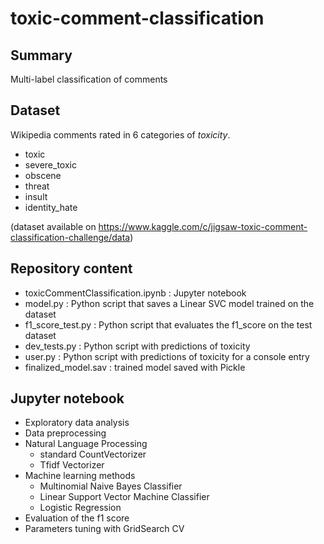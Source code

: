 # toxic-comment-classification

## Summary

Multi-label classification of comments

## Dataset

Wikipedia comments rated in 6 categories of *toxicity*.

* toxic
* severe_toxic
* obscene
* threat
* insult
* identity_hate

(dataset available on https://www.kaggle.com/c/jigsaw-toxic-comment-classification-challenge/data)

## Repository content
* toxicCommentClassification.ipynb : Jupyter notebook
* model.py : Python script that saves a Linear SVC model trained on the dataset
* f1_score_test.py : Python script that evaluates the f1_score on the test dataset
* dev_tests.py : Python script with predictions of toxicity
* user.py : Python script with predictions of toxicity for a console entry
* finalized_model.sav : trained model saved with Pickle

## Jupyter notebook

* Exploratory data analysis
* Data preprocessing
* Natural Language Processing 
  * standard CountVectorizer   
  * Tfidf Vectorizer
* Machine learning methods
  * Multinomial Naive Bayes Classifier
  * Linear Support Vector Machine Classifier
  * Logistic Regression
* Evaluation of the f1 score   
* Parameters tuning with GridSearch CV

